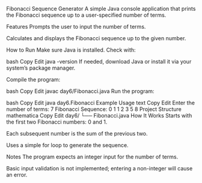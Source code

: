 Fibonacci Sequence Generator
A simple Java console application that prints the Fibonacci sequence up to a user-specified number of terms.

Features
Prompts the user to input the number of terms.

Calculates and displays the Fibonacci sequence up to the given number.

How to Run
Make sure Java is installed.
Check with:

bash
Copy
Edit
java -version
If needed, download Java or install it via your system’s package manager.

Compile the program:

bash
Copy
Edit
javac day6/Fibonacci.java
Run the program:

bash
Copy
Edit
java day6.Fibonacci
Example Usage
text
Copy
Edit
Enter the number of terms:
7
Fibonacci Sequence:
0 
1 
1 
2 
3 
5 
8 
Project Structure
mathematica
Copy
Edit
day6/
└── Fibonacci.java
How It Works
Starts with the first two Fibonacci numbers: 0 and 1.

Each subsequent number is the sum of the previous two.

Uses a simple for loop to generate the sequence.

Notes
The program expects an integer input for the number of terms.

Basic input validation is not implemented; entering a non-integer will cause an error.

